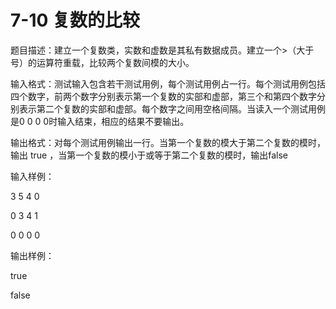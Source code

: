 # 7-10 复数的比较
题目描述：建立一个复数类，实数和虚数是其私有数据成员。建立一个>（大于号）的运算符重载，比较两个复数间模的大小。

输入格式：测试输入包含若干测试用例，每个测试用例占一行。每个测试用例包括四个数字，前两个数字分别表示第一个复数的实部和虚部，第三个和第四个数字分别表示第二个复数的实部和虚部。每个数字之间用空格间隔。当读入一个测试用例是0
0 0 0时输入结束，相应的结果不要输出。

输出格式：对每个测试用例输出一行。当第一个复数的模大于第二个复数的模时，输出 true ，当第一个复数的模小于或等于第二个复数的模时，输出false

输入样例：

3 5 4 0

0 3 4 1

0 0 0 0

输出样例：

true

false

